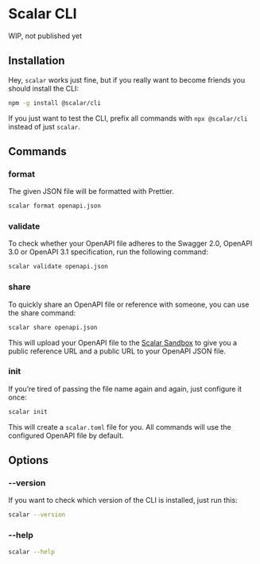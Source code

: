 # Scalar CLI

WIP, not published yet

## Installation

Hey, `scalar` works just fine, but if you really want to become friends you should install the CLI:

```bash
npm -g install @scalar/cli
```

If you just want to test the CLI, prefix all commands with `npx @scalar/cli` instead of just `scalar`.

## Commands

### format

The given JSON file will be formatted with Prettier.

```bash
scalar format openapi.json
```

### validate

To check whether your OpenAPI file adheres to the Swagger 2.0, OpenAPI 3.0 or OpenAPI 3.1 specification, run the following command:

```bash
scalar validate openapi.json
```

### share

To quickly share an OpenAPI file or reference with someone, you can use the share command:

```bash
scalar share openapi.json
```

This will upload your OpenAPI file to the [Scalar Sandbox](https://sandbox.scalar.com/) to give you a public reference URL and a public URL to your OpenAPI JSON file.

### init

If you’re tired of passing the file name again and again, just configure it once:

```bash
scalar init
```

This will create a `scalar.toml` file for you. All commands will use the configured OpenAPI file by default.

## Options

### --version

If you want to check which version of the CLI is installed, just run this:

```bash
scalar --version
```

### --help

```bash
scalar --help
```